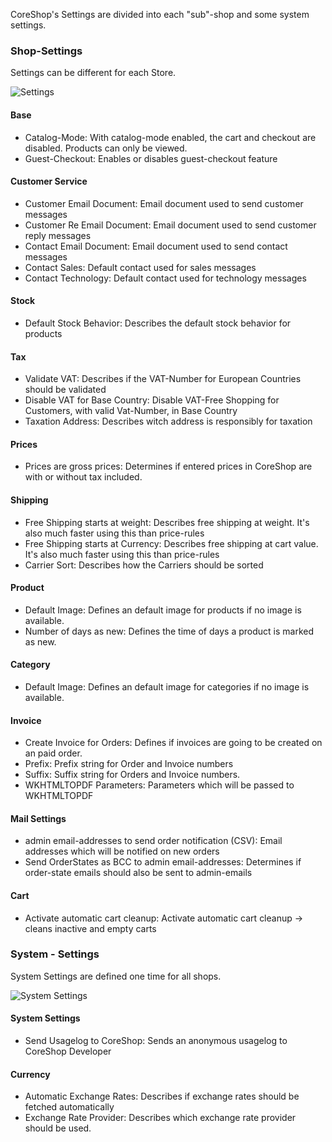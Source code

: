 CoreShop's Settings are divided into each "sub"-shop and some system settings.

### Shop-Settings

Settings can be different for each Store.

![Settings](img/settings-shop.png)

#### Base

- Catalog-Mode: With catalog-mode enabled, the cart and checkout are disabled. Products can only be viewed.
- Guest-Checkout: Enables or disables guest-checkout feature

#### Customer Service
 - Customer Email Document: Email document used to send customer messages
 - Customer Re Email Document: Email document used to send customer reply messages
 - Contact Email Document: Email document used to send contact messages
 - Contact Sales: Default contact used for sales messages
 - Contact Technology: Default contact used for technology messages

#### Stock
 - Default Stock Behavior: Describes the default stock behavior for products

#### Tax
 - Validate VAT: Describes if the VAT-Number for European Countries should be validated
 - Disable VAT for Base Country: Disable VAT-Free Shopping for Customers, with valid Vat-Number, in Base Country
 - Taxation Address: Describes witch address is responsibly for taxation

#### Prices
 - Prices are gross prices: Determines if entered prices in CoreShop are with or without tax included.

#### Shipping
 - Free Shipping starts at weight: Describes free shipping at weight. It's also much faster using this than price-rules
 - Free Shipping starts at Currency: Describes free shipping at cart value. It's also much faster using this than price-rules
 - Carrier Sort: Describes how the Carriers should be sorted

#### Product
 - Default Image: Defines an default image for products if no image is available.
 - Number of days as new: Defines the time of days a product is marked as new.

#### Category
 - Default Image: Defines an default image for categories if no image is available.

#### Invoice
 - Create Invoice for Orders: Defines if invoices are going to be created on an paid order.
 - Prefix: Prefix string for Order and Invoice numbers
 - Suffix: Suffix string for Orders and Invoice numbers.
 - WKHTMLTOPDF Parameters: Parameters which will be passed to WKHTMLTOPDF

#### Mail Settings
 - admin email-addresses to send order notification (CSV): Email addresses which will be notified on new orders
 - Send OrderStates as BCC to admin email-addresses: Determines if order-state emails should also be sent to admin-emails

#### Cart
 - Activate automatic cart cleanup: Activate automatic cart cleanup -> cleans inactive and empty carts

### System - Settings

System Settings are defined one time for all shops.

![System Settings](img/settings-system.png)

#### System Settings
 - Send Usagelog to CoreShop: Sends an anonymous usagelog to CoreShop Developer

#### Currency
 - Automatic Exchange Rates: Describes if exchange rates should be fetched automatically
 - Exchange Rate Provider: Describes which exchange rate provider should be used.
